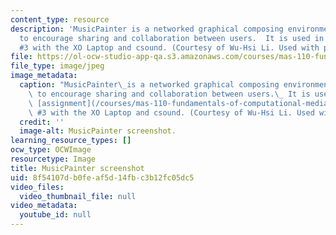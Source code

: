 ```yaml
---
content_type: resource
description: 'MusicPainter is a networked graphical composing environment which aims
  to encourage sharing and collaboration between users.  It is used in class assignment
  #3 with the XO Laptop and csound. (Courtesy of Wu-Hsi Li. Used with permission.)'
file: https://ol-ocw-studio-app-qa.s3.amazonaws.com/courses/mas-110-fundamentals-of-computational-media-design-fall-2008/8f54107db0feaf5d14fbc3b12fc05dc5_mas-110f08.jpg
file_type: image/jpeg
image_metadata:
  caption: "MusicPainter\_is a networked graphical composing environment which aims\
    \ to encourage sharing and collaboration between users.\_ It is used in class\
    \ [assignment](/courses/mas-110-fundamentals-of-computational-media-design-fall-2008/pages/assignments/_index)\
    \ #3 with the XO Laptop and csound. (Courtesy of Wu-Hsi Li. Used with permission.)"
  credit: ''
  image-alt: MusicPainter screenshot.
learning_resource_types: []
ocw_type: OCWImage
resourcetype: Image
title: MusicPainter screenshot
uid: 8f54107d-b0fe-af5d-14fb-c3b12fc05dc5
video_files:
  video_thumbnail_file: null
video_metadata:
  youtube_id: null
---
```

